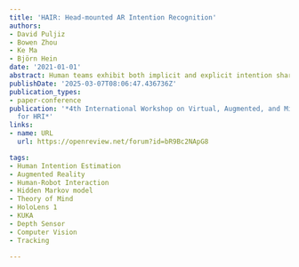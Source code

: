 ```yaml
---
title: 'HAIR: Head-mounted AR Intention Recognition'
authors:
- David Puljiz
- Bowen Zhou
- Ke Ma
- Björn Hein
date: '2021-01-01'
abstract: Human teams exhibit both implicit and explicit intention sharing. To further development of human-robot collaboration, intention recognition is crucial on both sides. Present approaches rely on a vast sensor suite on and around the robot to achieve intention recognition. This relegates intuitive human-robot collaboration purely to such bulky systems, which are inadequate for large-scale, real-world scenarios due to their complexity and cost. In this paper we propose an intention recognition system that is based purely on a portable head-mounted display. In addition robot intention visualisation is also supported. We present experiments to show the quality of our human goal estimation component and some basic interactions with an industrial robot. HAIR should raise the quality of interaction between robots and humans, instead of such interactions raising the hair on the necks of the human coworkers.
publishDate: '2025-03-07T08:06:47.436736Z'
publication_types:
- paper-conference
publication: '*4th International Workshop on Virtual, Augmented, and Mixed Reality
  for HRI*'
links:
- name: URL
  url: https://openreview.net/forum?id=bR9Bc2NApG8

tags:
- Human Intention Estimation
- Augmented Reality
- Human-Robot Interaction
- Hidden Markov model
- Theory of Mind
- HoloLens 1
- KUKA
- Depth Sensor
- Computer Vision
- Tracking

---
```

